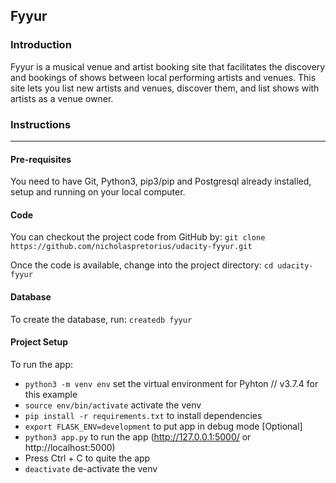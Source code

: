 Fyyur
-----

### Introduction

Fyyur is a musical venue and artist booking site that facilitates the discovery and bookings of shows between local performing artists and venues. This site lets you list new artists and venues, discover them, and list shows with artists as a venue owner.


### Instructions
-----

#### Pre-requisites

You need to have Git, Python3, pip3/pip and Postgresql already installed, setup and running on your local computer.

#### Code

You can checkout the project code from GitHub by: `git clone https://github.com/nicholaspretorius/udacity-fyyur.git`

Once the code is available, change into the project directory: `cd udacity-fyyur`

#### Database

To create the database, run: `createdb fyyur`

#### Project Setup

To run the app: 

* `python3 -m venv env` set the virtual environment for Pyhton // v3.7.4 for this example
* `source env/bin/activate` activate the venv
* `pip install -r requirements.txt` to install dependencies
* `export FLASK_ENV=development` to put app in debug mode [Optional]
* `python3 app.py` to run the app (http://127.0.0.1:5000/ or http://localhost:5000)
* Press Ctrl + C to quite the app
* `deactivate` de-activate the venv
